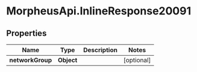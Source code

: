 # MorpheusApi.InlineResponse20091

## Properties

Name | Type | Description | Notes
------------ | ------------- | ------------- | -------------
**networkGroup** | **Object** |  | [optional] 



